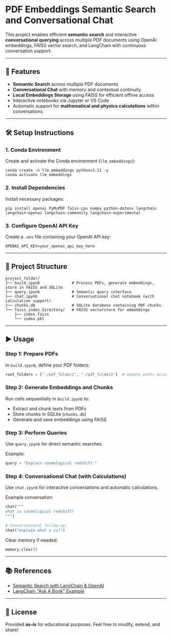 # PDF Embeddings Semantic Search and Conversational Chat

This project enables efficient **semantic search** and interactive **conversational querying** across multiple PDF documents using OpenAI embeddings, FAISS vector search, and LangChain with continuous conversation support.

---

## 🚀 Features

- **Semantic Search** across multiple PDF documents
- **Conversational Chat** with memory and contextual continuity
- **Local Embeddings Storage** using FAISS for efficient offline access
- Interactive notebooks via Jupyter or VS Code
- Automatic support for **mathematical and physics calculations** within conversations

---

## 🛠 Setup Instructions

### 1. Conda Environment

Create and activate the Conda environment (`llm_embeddings`):

```
conda create -n llm_embeddings python=3.11 -y
conda activate llm_embeddings
```

### 2. Install Dependencies

Install necessary packages:

```
pip install openai PyMuPDF faiss-cpu numpy python-dotenv langchain langchain-openai langchain-community langchain-experimental
```

### 3. Configure OpenAI API Key

Create a `.env` file containing your OpenAI API key:

```
OPENAI_API_KEY=your_openai_api_key_here
```

---

## 📂 Project Structure

```
project_folder/
├── build.ipynb              # Process PDFs, generate embeddings, store in FAISS and SQLite
├── query.ipynb              # Semantic query interface
├── chat.ipynb               # Conversational chat notebook (with calculation support)
├── chunks.db                # SQLite database containing PDF chunks
└── faiss_index_directory/   # FAISS vectorstore for embeddings
    ├── index.faiss
    └── index.pkl
```

---

## ▶️ Usage

### Step 1: Prepare PDFs

In `build.ipynb`, define your PDF folders:

```python
root_folders = ["./pdf_folder1", "./pdf_folder2"]  # Update paths accordingly
```

### Step 2: Generate Embeddings and Chunks

Run cells sequentially in `build.ipynb` to:

- Extract and chunk texts from PDFs
- Store chunks in SQLite (`chunks.db`)
- Generate and save embeddings using FAISS

### Step 3: Perform Queries

Use `query.ipynb` for direct semantic searches.

Example:

```python
query = "Explain cosmological redshift."
```

### Step 4: Conversational Chat (with Calculations)

Use `chat.ipynb` for interactive conversations and automatic calculations.

Example conversation:

```python
chat("""
what is cosmoligical redshift?
""")

# Conversational follow-up:
chat("explain what z is?")
```

Clear memory if needed:

```python
memory.clear()
```

---

## 📚 References

- [Semantic Search with LangChain & OpenAI](https://www.youtube.com/watch?v=h0DHDp1FbmQ)
- [LangChain "Ask A Book" Example](https://github.com/gkamradt/langchain-tutorials/blob/main/data_generation/Ask%20A%20Book%20Questions.ipynb)

---

## 📜 License

Provided **as-is** for educational purposes. Feel free to modify, extend, and share!
